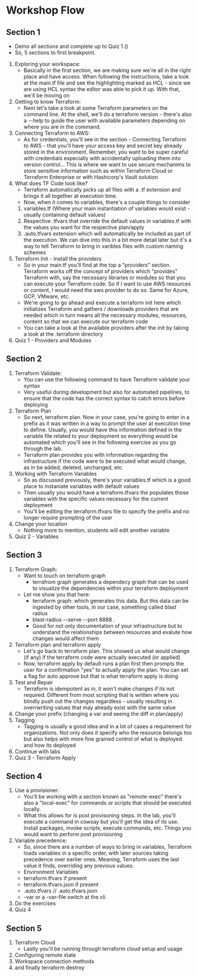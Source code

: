 # Workshop Flow
## Section 1
- Demo all sections and complete up to Quiz 1 ()
- So, 5 sections to first breakpoint.
1. Exploring your workspace:
    - Basically in the first section, we are making sure we're all in the right place and have access. When following the instructions, take a look at the main.tf file and see the highlighting marked as HCL - since we are using HCL syntax the editor was able to pick it up. With that, we'll be moving on
2. Getting to know Terraform:
    - Next let's take a look at some Terraform parameters on the command line. At the shell, we'll do a terraform version - there's also a --help to guide the user with available parameters depending on where you are in the command.
3. Connecting Terraform to AWS: 
    - As for credentials, you'll see in the section - Connecting Terraform to AWS - that you'll have your access key and secret key already stored in the environment. Remember, you want to be super careful with credentials especially with accidentally uploading them into version control... This is where we want to use secure mechanims to store sensitive information such as within Terraform Cloud or Terraform Enterprise or with Hashicorp's Vault solution
4. What does TF Code look like?
    - Terraform automatically picks up all files with a .tf extension and brings it all together at execution time. 
    - Now, when it comes to variables, there's a couple things to consider
    1. variables.tf (Where your main instantiation of variables would exist - usually containing default values)
    2. Respective .tfvars that override the default values in variables.tf with the values you want for the respective plan/apply
    3. .auto.tfvars extension which will automatically be included as part of the execution. We can dive into this in a bit more detail later but it's a way to tell Terraform to bring in varibles files with custom naming schemes
5. Terraform Init - Install the providers
    - So in your main.tf you'll find at the top a "providers" section. Terraform works off the concept of providers which "provides" Terraform with, say the necessary libraries or modules so that you can execute your Terraform code. So if I want to use AWS resources or content, I would need the aws provider to do so. Same for Azure, GCP, VMware, etc.
    - We're going to go ahead and execute a terraform init here which initializes Terraform and gathers / downloads providers that are needed which in turn means all the necessary modules, resources, content so that we can execute our terraform code
    - You can take a look at the available providers after the init by taking a  look at the .terraform directory
6. Quiz 1 - Providers and Modules

## Section 2
1. Terraform Validate:
    - You can use the following command to have Terraform validate your syntax
    - Very useful during development but also for automated pipelines, to ensure that the code has the correct syntax to catch errors before deploying
2. Terraform Plan
    - So next, terraform plan. Now in your case, you're going to enter in a prefix as it was written in a way to prompt the user at execution time to define. Usually, you would have this information defined in the variable file related to your deployment so everything would be automated which you'll see in the following exercise as you go through the lab.
    - Terraform plan provides you with information regarding the infrastructure if the code were to be executed what would change, as in be added, deleted, unchanged, etc.
3. Working with Terraform Variables
    - So as discussed previously, there's your variables.tf which is a good place to instaniate variables with default values
    - Then usually you would have a terraform.tfvars the populates those variables with the specific values necessary for the current deployment
    - You'll be editing the terraform.tfvars file to specify the prefix and no longer require prompting of the user
4. Change your location
    - Nothing more to mention, students will edit another variable
5. Quiz 2 - Variables

## Section 3
1. Terraform Graph:
    - Want to touch on terraform graph
        - terrafrom graph generates a dependecy graph that can be used to visualize the dependencies within your terraform deployment
    - Let me show you that here:
        - terraform graph: which generates this data. But this data can be ingested by other tools, in our case, something called blast radius
        - blast-radius --serve --port 8888 .
        - Good for not only documentation of your infrastructure but to understand the relationships between resources and evalute how changes would affect them
2. Terraform plan and terraform apply
    - Let's go back to terraform plan. This showed us what would change (if any) if the terraform code were actually executed (or applied)
    - Now, terraform apply by default runs a plan first then prompts the user for a confirmation "yes" to actually apply the plan. You can set a flag for auto approve but that is what terraform apply is doing
3. Test and Repair
    - Terraform is idempotent as in, it won't make changes if its not required. Different from most scripting that is written where you blindly push out the changes regardless - usually resulting in overrwriting values that may already exist with the same value
4. Change your prefix (changing a var and seeing the diff in plan/apply)
5. Tagging
    - Tagging is usually a good idea and in a lot of cases a requirement for organizations. Not only does it specify who the resource belongs too but also helps with more fine grained control of what is deployed and how its deployed
6. Continue with labs
7. Quiz 3 - Terraform Apply

## Section 4
1. Use a provisioner:
    - You'll be working with a section known as "remote-exec" there's also a "local-exec" for commands or scripts that should be executed locally.
    - What this allows for is post provisoning steps. In the lab, you'll execute a command in cowsay but you'll get the idea of its use. Install packages, invoke scripts, execute commands, etc. Things you would want to perform post provisioning
2. Variable precedence:
    - So, since there are a number of ways to bring in variables, Terraform loads variables in a specific order, with later sources taking precedence over earlier ones. Meaning, Terraform uses the last value it finds, overriding any previous values.
    - Environment Variables
    - terraform.tfvars if present
    - terraform.tfvars.json if present
    - .auto.tfvars // .auto.tfvars.json
    - -var or a -var-file switch at the cli
3. Do the exercises
4. Quiz 4

## Section 5
1. Terraform Cloud
    - Lastly you'll be running through terraform cloud setup and usage
2. Configuring remote state
3. Workspace connection methods
4. and finally terraform destroy